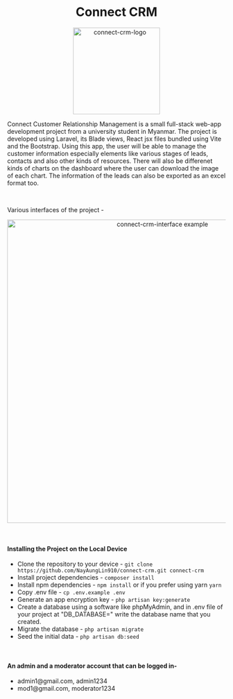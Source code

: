 <h1 align="center">Connect CRM</h1>
<p align="center">
    <img width="200" alt="connect-crm-logo" src="https://github.com/NayAungLin910/connect-crm/blob/master/public/default_images/connect_transparent.png" />
</p>
<p>
    Connect Customer Relationship Management is a small full-stack web-app development project from a
    university student in Myanmar. The project is developed using Laravel, its Blade views, React jsx files bundled using Vite and the Bootstrap. Using this app, the user will be able to manage the customer information especially elements like various stages of leads, contacts and also other kinds of resources. There will also be differenet kinds of charts on the dashboard where the user can download the image of each chart. The information of the leads can also be exported as an excel format too.
</p>
<br/>
<p>
    Various interfaces of the project -
</p>
<p align="center">
    <img width="700" alt="connect-crm-interface example" src="https://github.com/NayAungLin910/connect-crm/blob/master/public/default_images/connect_crm_interface_example.gif" />
</p>
<br/>
<h4>Installing the Project on the Local Device</h4>
<ul>
    <li>Clone the repository to your device - <code>git clone https://github.com/NayAungLin910/connect-crm.git connect-crm</code></li>
    <li>Install project dependencies - <code>composer install</code></li>
    <li>Install npm dependencies - <code>npm install</code> or if you prefer using yarn <code>yarn</code></li>
    <li>Copy .env file - <code>cp .env.example .env</code></li>
    <li>Generate an app encryption key - <code>php artisan key:generate</code></li>
    <li>Create a database using a software like phpMyAdmin, and in .env file of your project at "DB_DATABASE=" write the database name that you created.</li>
    <li>Migrate the database - <code>php artisan migrate</code></li>
    <li>Seed the initial data - <code>php artisan db:seed</code></li>
</ul>
<br/>
<h4>An admin and a moderator account that can be logged in-</h4>
<ul>
    <li>admin1@gmail.com, admin1234</li>
    <li>mod1@gmail.com, moderator1234</li>
</ul>

